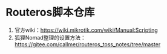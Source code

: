 # Routeros脚本仓库

1. 官方wiki：<https://wiki.mikrotik.com/wiki/Manual:Scripting>
2. 狐狸Nomad整理的设置方法：<https://gitee.com/callmer/routeros_toss_notes/tree/master>

